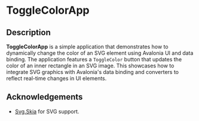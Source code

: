 # ToggleColorApp

## Description

**ToggleColorApp** is a simple application that demonstrates how to dynamically change the color of an SVG element using Avalonia UI and data binding. The application features a `ToggleColor` button that updates the color of an inner rectangle in an SVG image. This showcases how to integrate SVG graphics with Avalonia's data binding and converters to reflect real-time changes in UI elements.

## Acknowledgements
- [Svg.Skia](https://github.com/wieslawsoltes/Svg.Skia) for SVG support.
